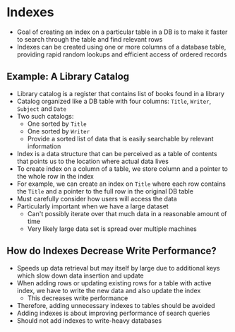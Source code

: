 # Indexes

- Goal of creating an index on a particular table in a DB is to make it faster to search through the table and find relevant rows
- Indexes can be created using one or more columns of a database table, providing rapid random lookups and efficient access of ordered records

## Example: A Library Catalog

- Library catalog is a register that contains list of books found in a library
- Catalog organized like a DB table with four columns: `Title`, `Writer`, `Subject` and `Date`
- Two such catalogs:
    * One sorted by `Title`
    * One sorted by `Writer`
    * Provide a sorted list of data that is easily searchable by relevant information
- Index is a data structure that can be perceived as a table of contents that points us to the location where actual data lives
- To create index on a column of a table, we store column and a pointer to the whole row in the index
- For example, we can create an index on `Title` where each row contains the `Title` and a pointer to the full row in the original DB table
- Must carefully consider how users will access the data
- Particularly important when we have a large dataset
    * Can't possibly iterate over that much data in a reasonable amount of time
    * Very likely large data set is spread over multiple machines

## How do Indexes Decrease Write Performance?

- Speeds up data retrieval but may itself by large due to additional keys which slow down data insertion and update
- When adding rows or updating existing rows for a table with active index, we have to write the new data and also update the index
    * This decreases write performance
- Therefore, adding unnecessary indexes to tables should be avoided
- Adding indexes is about improving performance of search queries
- Should not add indexes to write-heavy databases